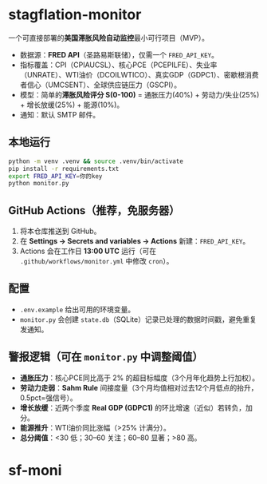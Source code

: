 # stagflation-monitor

一个可直接部署的**美国滞胀风险自动监控**最小可行项目（MVP）。
- 数据源：**FRED API**（圣路易斯联储），仅需一个 `FRED_API_KEY`。
- 指标覆盖：CPI（CPIAUCSL）、核心PCE（PCEPILFE）、失业率（UNRATE）、WTI油价（DCOILWTICO）、真实GDP（GDPC1）、密歇根消费者信心（UMCSENT）、全球供应链压力（GSCPI）。
- 模型：简单的**滞胀风险评分 S(0-100)** = 通胀压力(40%) + 劳动力/失业(25%) + 增长放缓(25%) + 能源(10%)。
- 通知：默认 SMTP 邮件。

## 本地运行
```bash
python -m venv .venv && source .venv/bin/activate
pip install -r requirements.txt
export FRED_API_KEY=你的key
python monitor.py
```

## GitHub Actions（推荐，免服务器）
1. 将本仓库推送到 GitHub。
2. 在 **Settings → Secrets and variables → Actions** 新建：`FRED_API_KEY`。
3. Actions 会在工作日 **13:00 UTC** 运行（可在 `.github/workflows/monitor.yml` 中修改 `cron`）。

## 配置
- `.env.example` 给出可用的环境变量。
- `monitor.py` 会创建 `state.db`（SQLite）记录已处理的数据时间戳，避免重复发通知。

## 警报逻辑（可在 `monitor.py` 中调整阈值）
- **通胀压力**：核心PCE同比高于 2% 的超目标幅度（3个月年化趋势上行加权）。
- **劳动力走弱**：**Sahm Rule** 间接度量（3个月均值相对过去12个月低点的抬升，0.5pct=强信号）。
- **增长放缓**：近两个季度 **Real GDP (GDPC1)** 的环比增速（近似）若转负，加分。
- **能源推升**：WTI油价同比涨幅（>25% 计满分）。
- **总分阈值**：<30 低；30–60 关注；60–80 显著；>80 高。

# sf-moni
